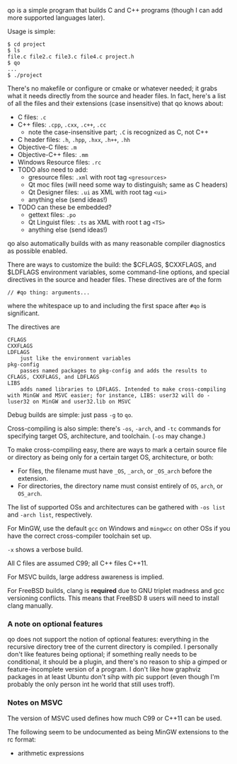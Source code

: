 qo is a simple program that builds C and C++ programs (though I can add more supported languages later).

Usage is simple:

```
$ cd project
$ ls
file.c file2.c file3.c file4.c project.h
$ qo
...
$ ./project
```

There's no makefile or configure or cmake or whatever needed; it grabs what it needs directly from the source and header files. In fact, here's a list of all the files and their extensions (case insensitive) that qo knows about:

* C files: `.c`
* C++ files: `.cpp`, `.cxx`, `.c++`, `.cc`
	* note the case-insensitive part; `.C` is recognized as C, not C++
* C header files: `.h`, `.hpp`, `.hxx`, `.h++`, `.hh`
* Objective-C files: `.m`
* Objective-C++ files: `.mm`
* Windows Resource files: `.rc`
* TODO also need to add:
	* gresource files: `.xml` with root tag `<gresources>`
	* Qt moc files (will need some way to distinguish; same as C headers)
	* Qt Designer files: `.ui` as XML with root tag `<ui>`
	* anything else (send ideas!)
* TODO can these be embedded?
	* gettext files: `.po`
	* Qt Linguist files: `.ts` as XML with root t ag `<TS>`
	* anything else (send ideas!)

qo also automatically builds with as many reasonable compiler diagnostics as possible enabled.

There are ways to customize the build: the $CFLAGS, $CXXFLAGS, and $LDFLAGS environment variables, some command-line options, and special directives in the source and header files. These directives are of the form

```
// #qo thing: arguments...
```

where the whitespace up to and including the first space after `#qo` is significant.

The directives are

```
CFLAGS
CXXFLAGS
LDFLAGS
	just like the environment variables
pkg-config
	passes named packages to pkg-config and adds the results to CFLAGS, CXXFLAGS, and LDFLAGS
LIBS
	adds named libraries to LDFLAGS. Intended to make cross-compiling with MinGW and MSVC easier; for instance, LIBS: user32 will do -luser32 on MinGW and user32.lib on MSVC
```

Debug builds are simple: just pass `-g` to `qo`.

Cross-compiling is also simple: there's `-os`, `-arch`, and `-tc` commands for specifying target OS, architecture, and toolchain. (`-os` may change.)

To make cross-compiling easy, there are ways to mark a certain source file or directory as being only for a certain target OS, architecture, or both:

- For files, the filename must have `_OS`, `_arch`, or `_OS_arch` before the extension.
- For directories, the directory name must consist entirely of `OS`, `arch`, or `OS_arch`.

The list of supported OSs and architectures can be gathered with `-os list` and `-arch list`, respectively.

For MinGW, use the default `gcc` on Windows and `mingwcc` on other OSs if you have the correct cross-compiler toolchain set up.

`-x` shows a verbose build.

All C files are assumed C99; all C++ files C++11.

For MSVC builds, large address awareness is implied.

For FreeBSD builds, clang is **required** due to GNU triplet madness and gcc versioning conflicts. This means that FreeBSD 8 users will need to install clang manually.

### A note on optional features
qo does not support the notion of optional features: everything in the recursive directory tree of the current directory is compiled. I personally don't like features being optional; if something really needs to be conditional, it should be a plugin, and there's no reason to ship a gimped or feature-incomplete version of a program. I don't like how graphviz packages in at least Ubuntu don't sihp with pic support (even though I'm probably the only person int he world that still uses troff).

### Notes on MSVC
The version of MSVC used defines how much C99 or C++11 can be used.

The following seem to be undocumented as being MinGW extensions to the rc format:
- arithmetic expressions
